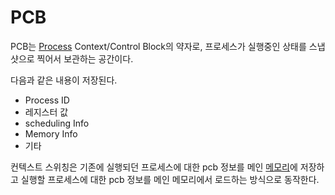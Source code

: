 # PCB
PCB는 [Process](Process.md) Context/Control Block의 약자로, 프로세스가 실행중인 상태를 스냅샷으로 찍어서 보관하는 공간이다.

다음과 같은 내용이 저장된다.

- Process ID
- 레지스터 값
- scheduling Info
- Memory Info
- 기타

컨텍스트 스위칭은 기존에 실행되던 프로세스에 대한 pcb 정보를 메인 [메모리](Memory)에 저장하고 실행할 프로세스에 대한 pcb 정보를 메인 메모리에서 로드하는 방식으로 동작한다.